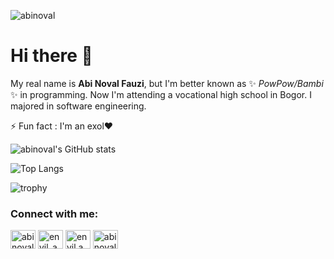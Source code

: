 <p align="left"> <img src="https://komarev.com/ghpvc/?username=abinoval&label=Profile%20Views&color=0e75b6&style=flat" alt="abinoval" /> </p>

# Hi there 👋

My real name is **Abi Noval Fauzi**, but I'm better known as ✨ _PowPow/Bambi_ ✨ in programming. Now I'm attending a vocational high school in Bogor. I majored in software engineering.

⚡ Fun fact : I'm an exol❤

![abinoval's GitHub stats](https://github-readme-stats.vercel.app/api?username=abinoval&show_icons=true&count_private=true&theme=tokyonight)

![Top Langs](https://github-readme-stats.vercel.app/api/top-langs/?username=abinoval&layout=compact&theme=tokyonight)

![trophy](https://github-profile-trophy.vercel.app/?username=abinoval&theme=onedark&column=3&margin-w=15&margin-h=15)

<h3 align="left">Connect with me:</h3> <p align="left"> <a href="https://codepen.io/abinoval" target="blank"><img align="center" src="https://raw.githubusercontent.com/rahuldkjain/github-profile-readme-generator/master/src/images/icons/Social/codepen.svg" alt="abinoval" height="30" width="40" /></a> <a href="https://twitter.com/envil_a" target="blank"><img align="center" src="https://raw.githubusercontent.com/rahuldkjain/github-profile-readme-generator/master/src/images/icons/Social/twitter.svg" alt="envil_a" height="30" width="40" /></a> <a href="https://instagram.com/envil.a" target="blank"><img align="center" src="https://raw.githubusercontent.com/rahuldkjain/github-profile-readme-generator/master/src/images/icons/Social/instagram.svg" alt="envil.a" height="30" width="40" /></a> <a href="https://dribbble.com/abinoval" target="blank"><img align="center" src="https://raw.githubusercontent.com/rahuldkjain/github-profile-readme-generator/master/src/images/icons/Social/dribbble.svg" alt="abinoval" height="30" width="40" /></a> </p>
